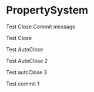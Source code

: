 # PropertySystem

Test Close Commit message

Test Close

Test AutoClose

Test AutoClose 2

Test autoClose 3

Test commit 1
